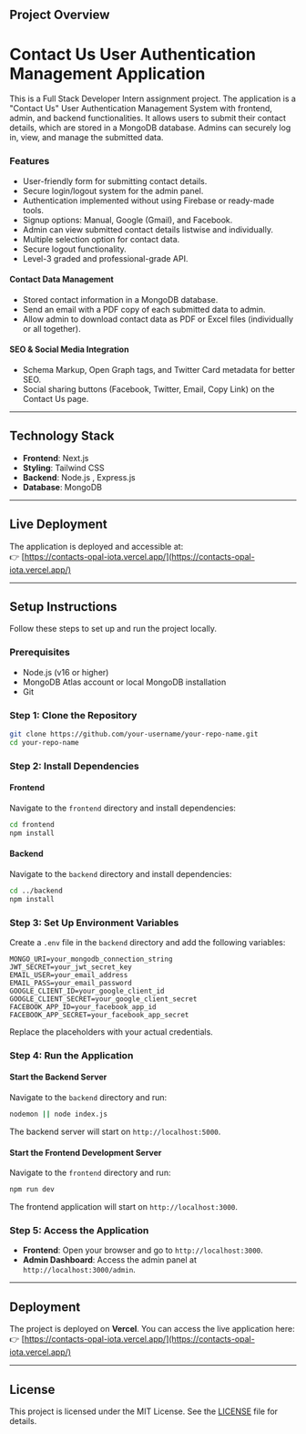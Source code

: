 ## Project Overview

# Contact Us User Authentication Management Application

This is a Full Stack Developer Intern assignment project. The application is a "Contact Us" User Authentication Management System with frontend, admin, and backend functionalities. It allows users to submit their contact details, which are stored in a MongoDB database. Admins can securely log in, view, and manage the submitted data.


### Features

- User-friendly form for submitting contact details.
- Secure login/logout system for the admin panel.
- Authentication implemented without using Firebase or ready-made tools.
- Signup options: Manual, Google (Gmail), and Facebook.
- Admin can view submitted contact details listwise and individually.
- Multiple selection option for contact data.
- Secure logout functionality.
- Level-3 graded and professional-grade API.

#### Contact Data Management
- Stored contact information in a MongoDB database.
- Send an email with a PDF copy of each submitted data to admin.
- Allow admin to download contact data as PDF or Excel files (individually or all together).

#### SEO & Social Media Integration
- Schema Markup, Open Graph tags, and Twitter Card metadata for better SEO.
- Social sharing buttons (Facebook, Twitter, Email, Copy Link) on the Contact Us page.

---

## Technology Stack

- **Frontend**: Next.js
- **Styling**: Tailwind CSS
- **Backend**: Node.js , Express.js
- **Database**: MongoDB

---

## Live Deployment

The application is deployed and accessible at:  
👉 [https://contacts-opal-iota.vercel.app/](https://contacts-opal-iota.vercel.app/)

---

## Setup Instructions

Follow these steps to set up and run the project locally.

### Prerequisites

- Node.js (v16 or higher)
- MongoDB Atlas account or local MongoDB installation
- Git

### Step 1: Clone the Repository

```bash
git clone https://github.com/your-username/your-repo-name.git
cd your-repo-name
```

### Step 2: Install Dependencies

#### Frontend
Navigate to the `frontend` directory and install dependencies:

```bash
cd frontend
npm install
```

#### Backend
Navigate to the `backend` directory and install dependencies:

```bash
cd ../backend
npm install
```

### Step 3: Set Up Environment Variables

Create a `.env` file in the `backend` directory and add the following variables:

```env
MONGO_URI=your_mongodb_connection_string
JWT_SECRET=your_jwt_secret_key
EMAIL_USER=your_email_address
EMAIL_PASS=your_email_password
GOOGLE_CLIENT_ID=your_google_client_id
GOOGLE_CLIENT_SECRET=your_google_client_secret
FACEBOOK_APP_ID=your_facebook_app_id
FACEBOOK_APP_SECRET=your_facebook_app_secret
```

Replace the placeholders with your actual credentials.

### Step 4: Run the Application

#### Start the Backend Server
Navigate to the `backend` directory and run:

```bash
nodemon || node index.js
```

The backend server will start on `http://localhost:5000`.

#### Start the Frontend Development Server
Navigate to the `frontend` directory and run:

```bash
npm run dev
```

The frontend application will start on `http://localhost:3000`.

### Step 5: Access the Application

- **Frontend**: Open your browser and go to `http://localhost:3000`.
- **Admin Dashboard**: Access the admin panel at `http://localhost:3000/admin`.

---

## Deployment

The project is deployed on **Vercel**. You can access the live application here:  
👉 [https://contacts-opal-iota.vercel.app/](https://contacts-opal-iota.vercel.app/)

---

## License

This project is licensed under the MIT License. See the [LICENSE](LICENSE) file for details.
